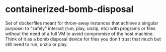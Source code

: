 # containerized-bomb-disposal
Set of dockerfiles meant for throw-away instances that achieve a singular purpose: to "safely" interact (run, play, unzip, etc) with programs or files without the need of a full VM to avoid compromise of the host machine. Think of it as a bomb disposal device for files you don't trust that much but still need to run, unzip or play.
